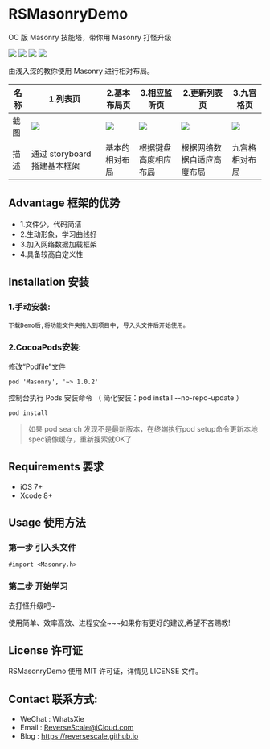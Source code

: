 # RSMasonryDemo
OC 版 Masonry 技能塔，带你用 Masonry 打怪升级

![](https://img.shields.io/badge/platform-iOS-red.svg) 
![](https://img.shields.io/badge/language-Objective--C-orange.svg) 
![](https://img.shields.io/badge/download-791K-brightgreen.svg)
![](https://img.shields.io/badge/license-MIT%20License-brightgreen.svg) 

由浅入深的教你使用 Masonry 进行相对布局。

| 名称 |1.列表页 |2.基本布局页 |3.相应监听页 |2.更新列表页 |3.九宫格页 |
| ------------- | ------------- | ------------- | ------------- | ------------- | ------------- |
| 截图 | ![](http://og1yl0w9z.bkt.clouddn.com/17-9-6/28465826.jpg) | ![](http://og1yl0w9z.bkt.clouddn.com/17-9-6/39071898.jpg) | ![](http://og1yl0w9z.bkt.clouddn.com/17-9-6/900865.jpg) | ![](http://og1yl0w9z.bkt.clouddn.com/17-9-6/44153768.jpg) | ![](http://og1yl0w9z.bkt.clouddn.com/17-9-6/78823365.jpg) |
| 描述 | 通过 storyboard 搭建基本框架 | 基本的相对布局 | 根据键盘高度相应布局 | 根据网络数据自适应高度布局 | 九宫格相对布局 |


## Advantage 框架的优势
* 1.文件少，代码简洁
* 2.生动形象，学习曲线好
* 3.加入网络数据加载框架
* 4.具备较高自定义性

## Installation 安装
### 1.手动安装:
`下载Demo后,将功能文件夹拖入到项目中, 导入头文件后开始使用。`
### 2.CocoaPods安装:
修改“Podfile”文件
```
pod 'Masonry', '~> 1.0.2'
```
控制台执行 Pods 安装命令 （ 简化安装：pod install --no-repo-update ）
```
pod install
```
> 如果 pod search 发现不是最新版本，在终端执行pod setup命令更新本地spec镜像缓存，重新搜索就OK了

## Requirements 要求
* iOS 7+
* Xcode 8+


## Usage 使用方法
### 第一步 引入头文件
```
#import <Masonry.h>
```
### 第二步 开始学习

去打怪升级吧~

使用简单、效率高效、进程安全~~~如果你有更好的建议,希望不吝赐教!


## License 许可证
RSMasonryDemo 使用 MIT 许可证，详情见 LICENSE 文件。


## Contact 联系方式:
* WeChat : WhatsXie
* Email : ReverseScale@iCloud.com
* Blog : https://reversescale.github.io
